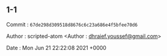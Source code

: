 ## 1-1 

 Commit : `67de298d309518d8676c6c23a686e4f5bfee70d6`

 Author : scripted-atom <Author : dhraief.youssef@gmail.com> 

 Date 	: Mon Jun 21 22:22:08 2021 +0000 

